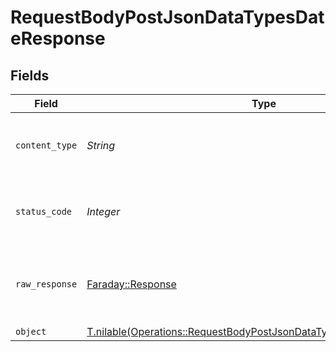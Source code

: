 # RequestBodyPostJsonDataTypesDateResponse


## Fields

| Field                                                                                                                                          | Type                                                                                                                                           | Required                                                                                                                                       | Description                                                                                                                                    |
| ---------------------------------------------------------------------------------------------------------------------------------------------- | ---------------------------------------------------------------------------------------------------------------------------------------------- | ---------------------------------------------------------------------------------------------------------------------------------------------- | ---------------------------------------------------------------------------------------------------------------------------------------------- |
| `content_type`                                                                                                                                 | *String*                                                                                                                                       | :heavy_check_mark:                                                                                                                             | HTTP response content type for this operation                                                                                                  |
| `status_code`                                                                                                                                  | *Integer*                                                                                                                                      | :heavy_check_mark:                                                                                                                             | HTTP response status code for this operation                                                                                                   |
| `raw_response`                                                                                                                                 | [Faraday::Response](https://www.rubydoc.info/gems/faraday/Faraday/Response)                                                                    | :heavy_minus_sign:                                                                                                                             | Raw HTTP response; suitable for custom response parsing                                                                                        |
| `object`                                                                                                                                       | [T.nilable(Operations::RequestBodyPostJsonDataTypesDateResponseBody)](../../models/operations/requestbodypostjsondatatypesdateresponsebody.md) | :heavy_minus_sign:                                                                                                                             | OK                                                                                                                                             |